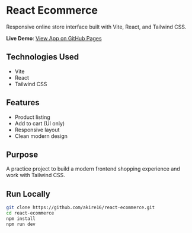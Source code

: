 # React Ecommerce

Responsive online store interface built with Vite, React, and Tailwind CSS.

**Live Demo**: [View App on GitHub Pages](https://akire16.github.io/react-ecommerce/)

## Technologies Used
- Vite
- React
- Tailwind CSS

## Features
- Product listing
- Add to cart (UI only)
- Responsive layout
- Clean modern design

## Purpose
A practice project to build a modern frontend shopping experience and work with Tailwind CSS.

## Run Locally

```bash
git clone https://github.com/akire16/react-ecommerce.git
cd react-ecommerce
npm install
npm run dev
